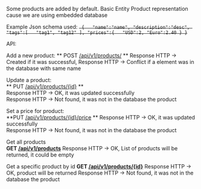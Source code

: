 Some products are added by default.
Basic Entity Product representation cause we are using embedded database
 
Example Json schema used:
~~` {  
     "name":"name",
     "description":"desc",
     "tags":[  
         "tag1",
         "tag12"
     ],
     "prices":{  
         "USD":2,
         "Euro":2.40
     }
 }`~~
          
          
API:

Add a new product:
   ** POST [/api/v1/products/]() **
   Response HTTP -> Created if it was successful,
   Response HTTP -> Conflict if a element was in the database with same name
   
 
Update a product:            
   ** PUT [/api/v1/products/{id}]() **    
   Response HTTP -> OK, it was updated successfully             
   Response HTTP -> Not found, it was not in the database the product 
            
               
Set a price for product:       
   **PUT [/api/v1/products/{id}/price]() **
   Response HTTP -> OK, it was updated successfully             
   Response HTTP -> Not found, it was not in the database the product 

Get all products             
   **GET [/api/v1/products]()**
   Response HTTP -> OK, List of products will be returned,
    it could be empty

Get a specific product by id
   **GET [/api/v1/products/{id}]()**
   Response HTTP -> OK, product will be returned
   Response HTTP -> Not found, it was not in the database the product 
   
